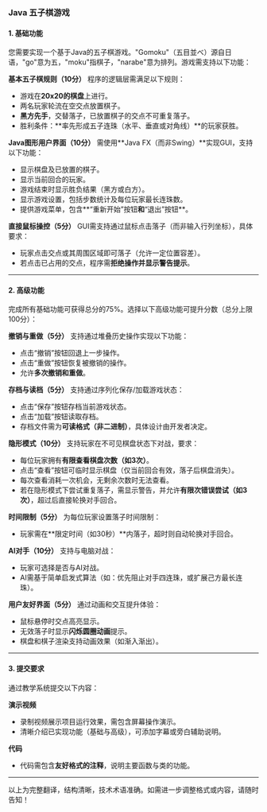 ### **Java 五子棋游戏**
#### **1. 基础功能**
您需要实现一个基于Java的五子棋游戏。"Gomoku"（五目並べ）源自日语，"go"意为五，"moku"指棋子，"narabe"意为排列。游戏需支持以下功能：

**基本五子棋规则（10分）**
程序的逻辑层需满足以下规则：
- 游戏在**20x20的棋盘**上进行。
- 两名玩家轮流在空交点放置棋子。
- **黑方先手**，交替落子，已放置棋子的交点不可重复落子。
- 胜利条件：**率先形成五子连珠（水平、垂直或对角线）**的玩家获胜。

**Java图形用户界面（10分）**
需使用**Java FX（而非Swing）**实现GUI，支持以下功能：
- 显示棋盘及已放置的棋子。
- 显示当前回合的玩家。
- 游戏结束时显示胜负结果（黑方或白方）。
- 显示游戏设置，包括步数统计及每位玩家最长连珠数。
- 提供游戏菜单，包含**“重新开始”按钮**和**“退出”按钮**。

**直接鼠标操控（5分）**
GUI需支持通过鼠标点击落子（而非输入行列坐标），具体要求：
- 玩家点击交点或其周围区域即可落子（允许一定位置容差）。
- 若点击已占用的交点，程序需**拒绝操作并显示警告提示**。

---

#### **2. 高级功能**
完成所有基础功能可获得总分的75%。选择以下高级功能可提升分数（总分上限100分）：

**撤销与重做（5分）**
支持通过堆叠历史操作实现以下功能：
- 点击“撤销”按钮回退上一步操作。
- 点击“重做”按钮恢复被撤销的操作。
- 允许**多次撤销和重做**。

**存档与读档（5分）**
支持通过序列化保存/加载游戏状态：
- 点击“保存”按钮存档当前游戏状态。
- 点击“加载”按钮读取存档。
- 存档文件需为**可读格式（非二进制）**，具体设计由开发者决定。

**隐形模式（10分）**
支持玩家在不可见棋盘状态下对战，要求：
- 每位玩家拥有**有限查看棋盘次数（如3次）**。
- 点击“查看”按钮可临时显示棋盘（仅当前回合有效，落子后棋盘消失）。
- 每次查看消耗一次机会，无剩余次数时无法查看。
- 若在隐形模式下尝试重复落子，需显示警告，并允许**有限次错误尝试（如3次）**，超过后直接轮换对手回合。

**时间限制（5分）**
为每位玩家设置落子时间限制：
- 玩家需在**限定时间（如30秒）**内落子，超时则自动轮换对手回合。

**AI对手（10分）**
支持与电脑对战：
- 玩家可选择是否与AI对战。
- AI需基于简单启发式算法（如：优先阻止对手四连珠，或扩展己方最长连珠）。

**用户友好界面（5分）**
通过动画和交互提升体验：
- 鼠标悬停时交点高亮显示。
- 无效落子时显示**闪烁圆圈动画**提示。
- 棋盘和棋子渲染支持动画效果（如渐入渐出）。

---

#### **3. 提交要求**
通过教学系统提交以下内容：

**演示视频**
- 录制视频展示项目运行效果，需包含屏幕操作演示。
- 清晰介绍已实现功能（基础与高级），可添加字幕或旁白辅助说明。

**代码**
- 代码需包含**友好格式的注释**，说明主要函数与类的功能。

--- 

以上为完整翻译，结构清晰，技术术语准确。如需进一步调整格式或内容，请随时告知！

